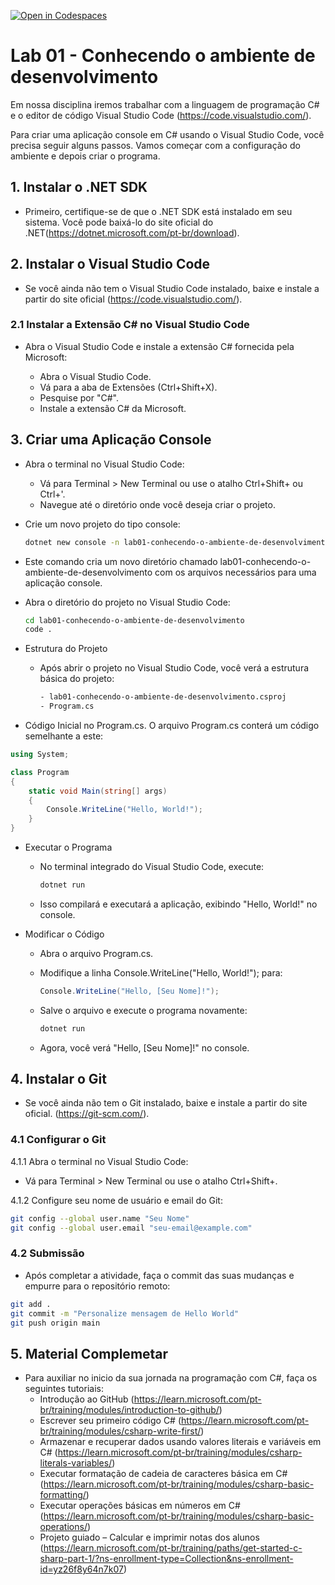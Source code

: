 [![Open in Codespaces](https://classroom.github.com/assets/launch-codespace-2972f46106e565e64193e422d61a12cf1da4916b45550586e14ef0a7c637dd04.svg)](https://classroom.github.com/open-in-codespaces?assignment_repo_id=15512840)
# Lab 01 - Conhecendo o ambiente de desenvolvimento

Em nossa disciplina iremos trabalhar com a linguagem de programação C# e o editor de código Visual Studio Code (<https://code.visualstudio.com/>).

Para criar uma aplicação console em C# usando o Visual Studio Code, você precisa seguir alguns passos. Vamos começar com a configuração do ambiente e depois criar o programa.

## 1. Instalar o .NET SDK

- Primeiro, certifique-se de que o .NET SDK está instalado em seu sistema. Você pode baixá-lo do site oficial do .NET(<https://dotnet.microsoft.com/pt-br/download>).

## 2. Instalar o Visual Studio Code

- Se você ainda não tem o Visual Studio Code instalado, baixe e instale a partir do site oficial (<https://code.visualstudio.com/>).

### 2.1 Instalar a Extensão C# no Visual Studio Code

- Abra o Visual Studio Code e instale a extensão C# fornecida pela Microsoft:

  - Abra o Visual Studio Code.
  - Vá para a aba de Extensões (Ctrl+Shift+X).
  - Pesquise por "C#".
  - Instale a extensão C# da Microsoft.

## 3. Criar uma Aplicação Console

- Abra o terminal no Visual Studio Code:

  - Vá para Terminal > New Terminal ou use o atalho Ctrl+Shift+ ou Ctrl+'.
  - Navegue até o diretório onde você deseja criar o projeto.

- Crie um novo projeto do tipo console:

    ```sh
    dotnet new console -n lab01-conhecendo-o-ambiente-de-desenvolvimento
    ```

- Este comando cria um novo diretório chamado lab01-conhecendo-o-ambiente-de-desenvolvimento com os arquivos necessários para uma aplicação console.

- Abra o diretório do projeto no Visual Studio Code:

    ```sh
    cd lab01-conhecendo-o-ambiente-de-desenvolvimento
    code .
    ```

- Estrutura do Projeto

  - Após abrir o projeto no Visual Studio Code, você verá a estrutura básica do projeto:

    ```sh
    - lab01-conhecendo-o-ambiente-de-desenvolvimento.csproj
    - Program.cs
    ```

- Código Inicial no Program.cs. O arquivo Program.cs conterá um código semelhante a este:

```csharp
using System;

class Program
{
    static void Main(string[] args)
    {
        Console.WriteLine("Hello, World!");
    }
}
```

- Executar o Programa
  - No terminal integrado do Visual Studio Code, execute:

    ```sh
    dotnet run
    ```

  - Isso compilará e executará a aplicação, exibindo "Hello, World!" no console.

- Modificar o Código
  - Abra o arquivo Program.cs.
  - Modifique a linha Console.WriteLine("Hello, World!"); para:

    ```csharp
    Console.WriteLine("Hello, [Seu Nome]!");
    ```

  - Salve o arquivo e execute o programa novamente:

    ```sh
    dotnet run
    ```

  - Agora, você verá "Hello, [Seu Nome]!" no console.

## 4. Instalar o Git

- Se você ainda não tem o Git instalado, baixe e instale a partir do site oficial. (<https://git-scm.com/>).

### 4.1 Configurar o Git

4.1.1 Abra o terminal no Visual Studio Code:

- Vá para Terminal > New Terminal ou use o atalho Ctrl+Shift+.

4.1.2 Configure seu nome de usuário e email do Git:

```sh
git config --global user.name "Seu Nome"
git config --global user.email "seu-email@example.com"
```

### 4.2 Submissão

- Após completar a atividade, faça o commit das suas mudanças e empurre para o repositório remoto:

```sh
git add .
git commit -m "Personalize mensagem de Hello World"
git push origin main
```

## 5. Material Complemetar

- Para auxiliar no inicio da sua jornada na programação com C#, faça os seguintes tutoriais:
  - Introdução ao GitHub (<https://learn.microsoft.com/pt-br/training/modules/introduction-to-github/>)
  - Escrever seu primeiro código C# (<https://learn.microsoft.com/pt-br/training/modules/csharp-write-first/>)
  - Armazenar e recuperar dados usando valores literais e variáveis em C# (<https://learn.microsoft.com/pt-br/training/modules/csharp-literals-variables/>)
  - Executar formatação de cadeia de caracteres básica em C# (<https://learn.microsoft.com/pt-br/training/modules/csharp-basic-formatting/>)
  - Executar operações básicas em números em C# (<https://learn.microsoft.com/pt-br/training/modules/csharp-basic-operations/>)
  - Projeto guiado – Calcular e imprimir notas dos alunos (<https://learn.microsoft.com/pt-br/training/paths/get-started-c-sharp-part-1/?ns-enrollment-type=Collection&ns-enrollment-id=yz26f8y64n7k07>)
